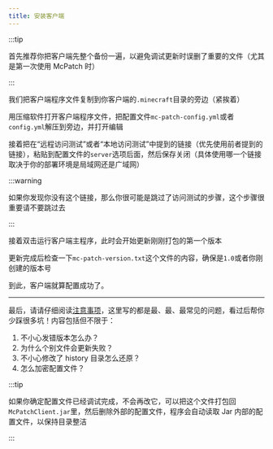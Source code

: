 ```yaml
---
title: 安装客户端
---
```

:::tip

首先推荐你把客户端先整个备份一遍，以避免调试更新时误删了重要的文件（尤其是第一次使用 McPatch 时）

:::

我们把客户端程序文件复制到你客户端的`.minecraft`目录的旁边（紧挨着）

用压缩软件打开客户端程序文件，把配置文件`mc-patch-config.yml`或者`config.yml`解压到旁边，并打开编辑

接着把在“远程访问测试”或者“本地访问测试”中提到的链接（优先使用前者提到的链接），粘贴到配置文件的`server`选项后面，然后保存关闭（具体使用哪一个链接取决于你的部署环境是局域网还是广域网）

:::warning

如果你发现你没有这个链接，那么你很可能是跳过了访问测试的步骤，这个步骤很重要请不要跳过去

:::

接着双击运行客户端主程序，此时会开始更新刚刚打包的第一个版本

更新完成后检查一下`mc-patch-version.txt`这个文件的内容，确保是`1.0`或者你刚创建的版本号

到此，客户端就算配置成功了。

---

最后，请请仔细阅读[注意事项](../guide/caution.md)，这里写的都是最、最、最常见的问题，看过后帮你少踩很多坑！内容包括但不限于：

1. 不小心发错版本怎么办？
2. 为什么个别文件会更新失败？
3. 不小心修改了 history 目录怎么还原？
4. 怎么加密配置文件？

:::tip

如果你确定配置文件已经调试完成，不会再改它，可以把这个文件打包回`McPatchClient.jar`里，然后删除外部的配置文件，程序会自动读取 Jar 内部的配置文件，以保持目录整洁

:::
